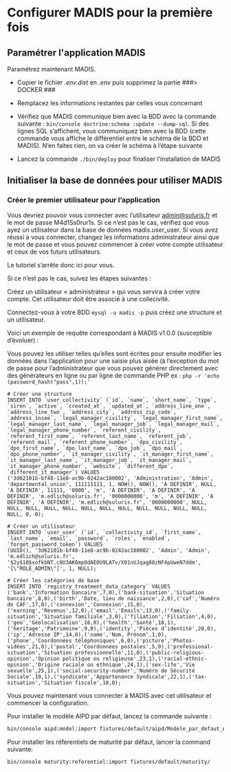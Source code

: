 Configurer MADIS pour la première fois
======================================

## Paramétrer l'application MADIS

Paramétrez maintenant MADIS.

- Copier le fichier *.env.dist* en *.env* puis supprimez la partie ###> DOCKER ### 

- Remplacez les informations restantes par celles vous concernant

- Vérifiez que MADIS communique bien avec la BDD avec la commande suivante : `bin/console doctrine:schema :update --dump-sql`.
Si des lignes SQL s’affichent, vous communiquez bien avec la BDD (cette commande vous affiche le différentiel entre le schéma de la BDD et MADIS). N’en faites rien, on va créer le schéma à l’étape suivante

- Lancez la commande `./bin/deploy`  pour finaliser l’installation de MADIS

 

## Initialiser la base de données pour utiliser MADIS

### Créer le premier utilisateur pour l’application

Vous devriez pouvoir vous connecter avec l’utilisateur [admin@soluris.fr](mailto:admin@soluris.fr)
et le mot de passe M4d1Ss0rur1s. Si ce n’est pas le cas, vérifiez que vous ayez un utilisateur dans
la base de données madis.user_user. Si vous avez réussi à vous connecter, changez les informations
administrateur ainsi que le mot de passe et vous pouvez commencer à créer votre compte utilisateur
et ceux de vos futurs utilisateurs.

Le tutoriel s’arrête donc ici pour vous.

 

Si ce n’est pas le cas, suivez les étapes suivantes : 

Créez un utilisateur « administrateur » qui vous servira à créer votre compte. Cet utilisateur doit être associé à une collecivité.

Connectez-vous à votre BDD `mysql -u madis -p` puis créez une structure et un utilisateur.

 

Voici un exemple de requête correspondant à MADIS v1.0.0 (susceptible d’évoluer) :

Vous pouvez les utiliser telles qu’elles sont écrites pour ensuite modifier les données dans l’application pour une saisie plus aisée (à l’exception du mot de passe pour l’administrateur que vous pouvez générer directement avec des générateurs en ligne ou par ligne de commande PHP ex : 
 `php -r 'echo (password_hash("pass",1));'`



```mysql
# Créer une structure
INSERT INTO `user_collectivity` (`id`, `name`, `short_name`, `type`, `siren`, `active`, `created_at`, `updated_at`, `address_line_one`, `address_line_two`, `address_city`, `address_zip_code`, `address_insee`, `legal_manager_civility`, `legal_manager_first_name`, `legal_manager_last_name`, `legal_manager_job`, `legal_manager_mail`, `legal_manager_phone_number`, `referent_civility`, `referent_first_name`, `referent_last_name`, `referent_job`, `referent_mail`, `referent_phone_number`, `dpo_civility`, `dpo_first_name`, `dpo_last_name`, `dpo_job`, `dpo_mail`, `dpo_phone_number`, `it_manager_civility`, `it_manager_first_name`, `it_manager_last_name`, `it_manager_job`, `it_manager_mail`, `it_manager_phone_number`, `website`, `different_dpo`, `different_it_manager`) VALUES
('3d62101b-bf48-11e8-ac9b-0242ac180002', 'Administration', 'Admin', 'departmental_union', 111111111, 1, NOW(), NOW(), 'A DEFINIR', NULL, 'A DEFINIR', 11111, '0000', 'm', 'A DEFINIR', 'A DEFINIR', 'A DEFINIR', 'm.edlich@soluris.fr', '0000000000', 'm', 'A DEFINIR', 'A DEFINIR', 'A DEFINIR', 'm.edlich@soluris.fr', '0000000000', NULL, NULL, NULL, NULL, NULL, NULL, NULL, NULL, NULL, NULL, NULL, NULL, NULL, 0, 0);

# Créer un utilisateur
INSERT INTO `user_user` (`id`, `collectivity_id`, `first_name`, `last_name`, `email`, `password`, `roles`, `enabled`, `forget_password_token`) VALUES
(UUID(), '3d62101b-bf48-11e8-ac9b-0242ac180002', 'Admin', 'Admin', 'm.edlich@soluris.fr', '$2y$10$xofkbNT.c8U3AK6mpOdAEOU9LATv/X01nUJqag88zNF4pUweN7ddm', '[\"ROLE_ADMIN\"]', 1, NULL);

# Créer les catégories de base
INSERT INTO `registry_treatment_data_category` VALUES ('bank','Information bancaire',7,0),('bank-situation','Situation bancaire',8,0),('birth','Date, lieu de naissance',2,0),('caf','Numéro de CAF',17,0),('connexion','Connexion',15,0),('earning','Revenus',12,0),('email','Emails',13,0),('family-situation','Situation familiale',3,0),('filiation','Filiation',4,0),('geo','Géolocalisation',16,0),('health','Santé',18,1),('heritage','Patrimoine',9,0),('identity','Pièces d’identité',20,0),('ip','Adresse IP',14,0),('name','Nom, Prénom',1,0),('phone','Coordonnées téléphoniques',6,0),('picture','Photos-vidéos',21,0),('postal','Coordonnées postales',5,0),('professional-situation','Situation professionnelle',11,0),('public-religious-opinion','Opinion politique ou religieuse',23,1),('racial-ethnic-opinion','Origine raciale ou ethnique',24,1),('sex-life','Vie sexuelle',25,1),('social-security-number','Numéro de Sécurité Sociale',19,1),('syndicate','Appartenance Syndicale',22,1),('tax-situation','Situation fiscale',10,0);
```

Vous pouvez maintenant vous connecter à MADIS avec cet utilisateur et commencer la configuration.

Pour installer le modèle AIPD par défaut, lancez la commande suivante : 
```bash
bin/console aipd:model:import fixtures/default/aipd/Modele_par_defaut_AIPD.xml
```

Pour installer les réferentiels de maturité par défaut, lancer la command suivante:
```bash
bin/console maturity:referentiel:import fixtures/default/maturity/
```
